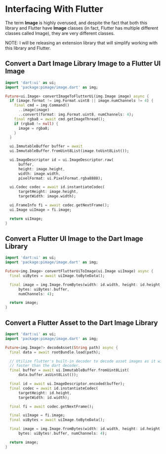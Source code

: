 # Interfacing With Flutter

The term **Image** is highly overused, and despite the fact that both this library and Flutter have **Image** classes
(in fact, Flutter has multiple different classes called Image), they are very different classes.

NOTE: I will be releasing an extension library that will simplify working with this library and Flutter.

## Convert a Dart Image Library Image to a Flutter UI Image
```dart
import 'dart:ui' as ui;
import 'package:pimage/image.dart' as img;

Future<ui.Image> convertImageToFlutterUi(img.Image image) async {
  if (image.format != img.Format.uint8 || image.numChannels != 4) {
    final cmd = img.Command()
      ..image(image)
      ..convert(format: img.Format.uint8, numChannels: 4);
    final rgba8 = await cmd.getImageThread();
    if (rgba8 != null) {
      image = rgba8;
    }
  }

  ui.ImmutableBuffer buffer = await
  ui.ImmutableBuffer.fromUint8List(image.toUint8List());

  ui.ImageDescriptor id = ui.ImageDescriptor.raw(
      buffer,
      height: image.height,
      width: image.width,
      pixelFormat: ui.PixelFormat.rgba8888);

  ui.Codec codec = await id.instantiateCodec(
      targetHeight: image.height,
      targetWidth: image.width);

  ui.FrameInfo fi = await codec.getNextFrame();
  ui.Image uiImage = fi.image;

  return uiImage;
}
```

## Convert a Flutter UI Image to the Dart Image Library
```dart
import 'dart:ui' as ui;
import 'package:pimage/image.dart' as img;

Future<img.Image> convertFlutterUiToImage(ui.Image uiImage) async {
  final uiBytes = await uiImage.toByteData();

  final image = img.Image.fromBytes(width: id.width, height: id.height,
      bytes: uiBytes!.buffer,
      numChannels: 4);

  return image;
}
```

## Convert a Flutter Asset to the Dart Image Library
```dart
import 'dart:ui' as ui;
import 'package:pimage/image.dart' as img;

Future<img.Image?> decodeAsset(String path) async {
  final data = await rootBundle.load(path);

  // Utilize flutter's built-in decoder to decode asset images as it will be
  // faster than the dart decoder.
  final buffer = await ui.ImmutableBuffer.fromUint8List(
      data.buffer.asUint8List());

  final id = await ui.ImageDescriptor.encoded(buffer);
  final codec = await id.instantiateCodec(
      targetHeight: id.height,
      targetWidth: id.width);

  final fi = await codec.getNextFrame();

  final uiImage = fi.image;
  final uiBytes = await uiImage.toByteData();

  final image = img.Image.fromBytes(width: id.width, height: id.height,
      bytes: uiBytes!.buffer, numChannels: 4);

  return image;
}
```
